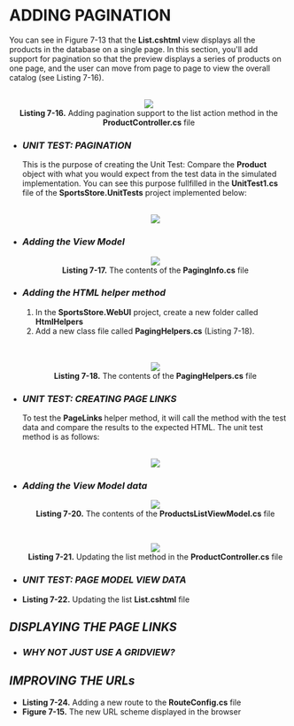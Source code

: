 <h1>ADDING PAGINATION</h1>
    You can see in Figure 7-13 that the <b>List.cshtml </b> view displays all the products in the database on a single page. In this section, you'll add support for pagination so that the preview displays a series of products on one page, and the user can move from page to page to view the overall catalog (see Listing 7-16). 
    <br /><br />

<p align="center">
    <img src="Pictures/Listing 7-16.png" /><br />
    <b>Listing 7-16.</b> Adding pagination support to the list action method in the <b>ProductController.cs</b> file
</p>

<ul>
    <li>
        <h3><i>UNIT TEST: PAGINATION</i></h3>
        This is the purpose of creating the Unit Test: Compare the <b>Product</b> object with what you would expect from the test data in the simulated implementation. You can see this purpose fullfilled in the <b>UnitTest1.cs</b> file of the <b>SportsStore.UnitTests</b> project implemented below:<br /><br />
        <p align="center">
            <img src="Pictures/UNIT TEST PAGINATION.png" /><br />
        </p>
    </li>
    <li>
        <h3><i>Adding the View Model</i></h3>
        <p align="center">
            <img src="Pictures/Listing 7-17.png" /><br />
            <b>Listing 7-17.</b> The contents of the <b>PagingInfo.cs</b> file
        </p>
    </li>
    <li>
        <h3><i>Adding the HTML helper method</i></h3>
        <ol>
            <li>In the <b>SportsStore.WebUI</b> project, create a new folder called <b>HtmlHelpers</b></li>
            <li>
                Add a new class file called <b>PagingHelpers.cs</b>  (Listing 7-18).
            </li>
        </ol><br /><br />
        <p align="center">
            <img src="Pictures/Listing 7-18.png" /><br />
            <b>Listing 7-18.</b> The contents of the <b>PagingHelpers.cs</b> file
        </p>
    </li>
    <li>
        <h3><i>UNIT TEST: CREATING PAGE LINKS</i></h3>
        To test the <b>PageLinks </b> helper method, it will call the method with the test data and compare the results to the expected HTML. The unit test method is as follows:<br /><br />
        <p align="center">
            <img src="Pictures/UNIT_TEST_CREATING_PAGE_LINKS.png" />
        </p>               
    </li>
    <li>
        <h3><i>Adding the View Model data</i></h3>
        <p align="center">
            <img src="Pictures/Listing 7-20.png" /><br />
            <b>Listing 7-20.</b> The contents of the <b>ProductsListViewModel.cs</b> file
        </p><br />
        <p align="center">
            <img src="Pictures/Listing 7-21.png" /><br />
            <b>Listing 7-21.</b> Updating the list method in the <b>ProductController.cs</b> file
        </p>
    </li>
    <li><h3><i>UNIT TEST: PAGE MODEL VIEW DATA</i></h3></li>
    <li><b>Listing 7-22.</b> Updating the list <b>List.cshtml</b> file</li>
</ul>

<h2><i>DISPLAYING THE PAGE LINKS</i></h2>
<ul>
    <li><h3><i>WHY NOT JUST USE A GRIDVIEW?</i></h3></li>
</ul>

<h2><i>IMPROVING THE URLs</i></h2>
<ul>
    <li><b>Listing 7-24.</b> Adding a new route to the <b>RouteConfig.cs</b> file</li>
    <li><b>Figure 7-15.</b> The new URL scheme displayed in the browser</li>
</ul>